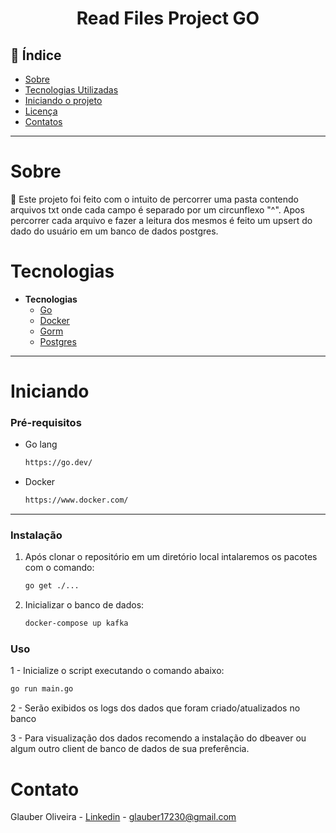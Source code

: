 <h1 align="center"> Read Files Project GO </h1>

## 📕 Índice

- [Sobre](#Sobre)
- [Tecnologias Utilizadas](#Tecnologias)
- [Iniciando o projeto](#Iniciando)
- [Licença](#Licença)
- [Contatos](#Contatos)

<hr>


<!-- About -->

# Sobre

<p align="left"> 📡 Este projeto foi feito com o intuito de percorrer uma pasta contendo arquivos txt onde cada campo é separado por um circunflexo "^".
Apos percorrer cada arquivo e fazer a leitura dos mesmos é feito um upsert do dado do usuário em um banco de dados postgres. </p>

<!-- TECHNOLOGIES -->

# Tecnologias

- **Tecnologias**
  - [Go](https://go.dev/)
  - [Docker](https://www.docker.com/)
  - [Gorm](https://gorm.io/index.html)
  - [Postgres](https://www.postgresql.org/)

<hr>


<!-- TECHNOLOGIES -->

# Iniciando

### Pré-requisitos

- Go lang

  ```sh
  https://go.dev/
  ```

- Docker

  ```sh
  https://www.docker.com/
  ```

<hr>


### Instalação

1. Após clonar o repositório em um diretório local intalaremos os pacotes com o comando:

   ```sh
   go get ./...
   ```

2. Inicializar o banco de dados:

   ```sh
   docker-compose up kafka
   ```

### Uso

1 - Inicialize o script executando o comando abaixo:
   ```sh
   go run main.go
   ```


2 - Serão exibidos os logs dos dados que foram criado/atualizados no banco


3 - Para visualização dos dados recomendo a instalação do dbeaver ou algum outro client de banco de dados de sua preferência.

# Contato

Glauber Oliveira - [Linkedin](https://www.linkedin.com/in/gcolliveira/) - glauber17230@gmail.com 

